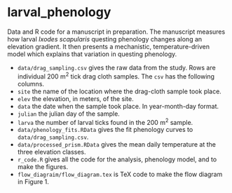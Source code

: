 # larval_phenology

Data and R code for a manuscript in preparation. The manuscript measures how larval _Ixodes scapularis_ questing phenology changes along an elevation gradient. It then presents a mechanistic, temperature-driven model which explains that variation in questing phenology.

 - `data/drag_sampling.csv` gives the raw data from the study. Rows are individual 200 m<sup>2</sup> tick drag cloth samples. The `csv` has the following columns.
  - `site` the name of the location where the drag-cloth sample took place.
  - `elev` the elevation, in meters, of the site.
  - `data` the date when the sample took place. In year-month-day format.
  - `julian` the julian day of the sample.
  - `larva` the number of larval ticks found in the 200 m<sup>2</sup> sample.
- `data/phenology_fits.RData` gives the fit phenology curves to `data/drag_sampling.csv`.
- `data/processed_prism.RData` gives the mean daily temperature at the three elevation classes.
- `r_code.R` gives all the code for the analysis, phenology model, and to make the figures.
- `flow_diagraim/flow_diagram.tex` is TeX code to make the flow diagram in Figure 1.
